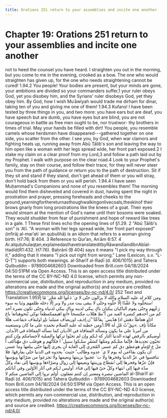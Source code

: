 ```yaml
---
title: Orations 251 return to your assemblies and incite one another
---
```

# Chapter 19: Orations 251 return to your assemblies and incite one another
not to heed the counsel you have heard. I straighten you out in the
morning, but you come to me in the evening, crooked as a bow. The one
who would straighten has given up, for the one who needs straightening
cannot be cured! 1.94.2 You people! Your bodies are present, but your
minds are gone, your ambitions are divided so your commanders suffer,1
your ruler obeys God, yet you disobey him, and the Syrians' ruler
disobeys God, yet they obey him. By God, how I wish Muʿāwiyah would
trade me dirham for dinar, taking ten of you and giving me one of them!
1.94.3 Kufans! I have been tested by three things in you, and two more:
you have ears but are deaf, you have speech but are dumb, you have eyes
but are blind, you are not courageous in battle as free men ought to be,
nor trustwor- thy brothers in times of trial. May your hands be filled
with dirt! You people, you resemble camels whose herdsmen have
disappeared---gathered together on one side, you scatter from the other.
I see you, by God, when war clamors and fighting heats up, running away
from Abū Ṭālib's son and leaving the way to him open like a woman with
her legs spread wide, her front part exposed.2 I stake my claim on a
clear proof from my Lord,3 and follow a path laid out by my Prophet. I
walk with purpose on the clear road.4 Look to your Prophet's family,
stay on their course, and follow their trace, for they will never steer
you from the path of guidance or return you to the path of destruction.
Sit if they sit and stand if they stand, don't get ahead of them or you
will stray, don't hold back from them or you will perish. 1.94.4 I have
seen Muḥammad's Companions and none of you resembles them! The morning
would find them disheveled and covered in dust, having spent the night
in prostration and prayer, pressing foreheads and cheeks to the
ground,yearningforthereturnasthoughwalkingonlivecoals,theskinof their
brows gnarly from long prostrations like the knees of a goat. Their eyes
would stream at the mention of God's name until their bosoms were
soaked. They would shudder from fear of punishment and hope of reward
like trees in a gale. 1 These first lines echo the opening lines of
§1.29. 2 "Abū Ṭālib's son" is ʿAlī. "A woman with her legs spread wide,
her front part exposed" (infirāj al-marʾati ʿan qubulihā) is an idiom
that refers to a woman giving birth. Ḥ7:76; B 404. 3 Reference to
Qurʾan, Anʿām 6:57. 4
Ar.alquṭuhulaqṭan,explainedasIhavetranslateditbyRāwandīandIbnAbīal-Ḥadīd(R1:432.
Ḥ7:76). Baḥrānī (B 404) says it means "I pick my way through it," adding
that it means "I pick out right from wrong." Lane (Lexicon,
s.v. "L-Q-Ṭ") supports both meanings. al-Sharīf al-Raḍī (d. 406/1015)
and Tahera Qutbuddin - 9789004682603 Downloaded from Brill.com
04/18/2024 04:50:51PM via Open Access. This is an open access title
distributed under the terms of the CC BY-NC-ND 4.0 license, which
permits any non-commercial use, distribution, and reproduction in any
medium, provided no alterations are made and the original author(s) and
source are credited. https://creativecommons.org/licenses/by-nc-nd/4.0/
252 Text and Translation 1.95ومن كلام له عليه السلام والله لا يزالون حتّى
لا ي َ دَعُوا لله مَحْر َ مًا إلّا ٱستحلّوه ولا عَقْدًا إلّا حلّوه وحتّى لا يبقى بيت
مدر ولا وبر إلّا دخله ظلمهم ونَبا به سوء رَعْيِهم وحتّى يقوم الباكيان يبكيان
باكٍ يبكي لدينه وباكٍ يبكي لدنياه وحتّى تكون نصرة أحد كم من أحدهم كنصرة
العبد من اً ّنظ هللاب مكنسحأ ءانغ اهيفمكمظعأ نوكي ىّتحوهباتغٱ باغ اذإو
هعاطأ دهش اذإ هدّيس َ بِقاَعْلٱ َ ّن ِإ﴿ـف اوربصٱف متيلتبٱ نإو اولبقٱف
ةيفاعب هللا مكاتأ نإف .﴾نيِقَ ّتُ مْلِ لَة 1.96ومن خطبة له عليه السلام نحمده
على ما كان ونستعينه من أمرنا على ما يكون ونسأله المعافاة في الأديان كما
نسأله المعافاة في الأبدان. أوصيكم بالرفض لهذه الدنيا التار كة لـكم وإن
لم تحبّوا تركها والمبلية لأجسامكم وإن كنتم تحبّون تجديدها. فإنّما مثلـكم
ومثلها كسَفْرٍ سلـكوا سبيل ً ا فكأنّهم و هوغلب دق مهّنأكف اً ملَ ع اوّمأو هوعطق
دق كم عسى المُجري إلى الغاية أن يجري إليها حتّى يبلغها وما عسى أن يكون
بقاءُمن له يوم لا ي َ عدوه وطالب ٌ حثيث ٌ يحدوه في الدنيا حتّى يفارقها.
فلا تنافسوا في عزّ الدنيا وفخرها ولا ت َ عجبوا بزينتها ونعيمها ولا تجزعوا
من ضرّائها وبؤسها فإنّ عزّها وفخرها إلى ٱنقطاع وزينتها ونعيمها إلى زوال
وضرّاءها وبؤسها إلى نفاد وكلّ مدّة فيها إلى ٱنتهاء وكلّ حيّ فيها إلى فناء.
أوليس لـكم في آثار الأوّلين وفي آبائكم الماضين تبصرة ومعتبر إن كنتم
تعقلون. أَوَلم تروا إلى الماضين منكم لا al-Sharīf al-Raḍī (d. 406/1015)
and Tahera Qutbuddin - 9789004682603 Downloaded from Brill.com
04/18/2024 04:50:51PM via Open Access. This is an open access title
distributed under the terms of the CC BY-NC-ND 4.0 license, which
permits any non-commercial use, distribution, and reproduction in any
medium, provided no alterations are made and the original author(s) and
source are credited. https://creativecommons.org/licenses/by-nc-nd/4.0/